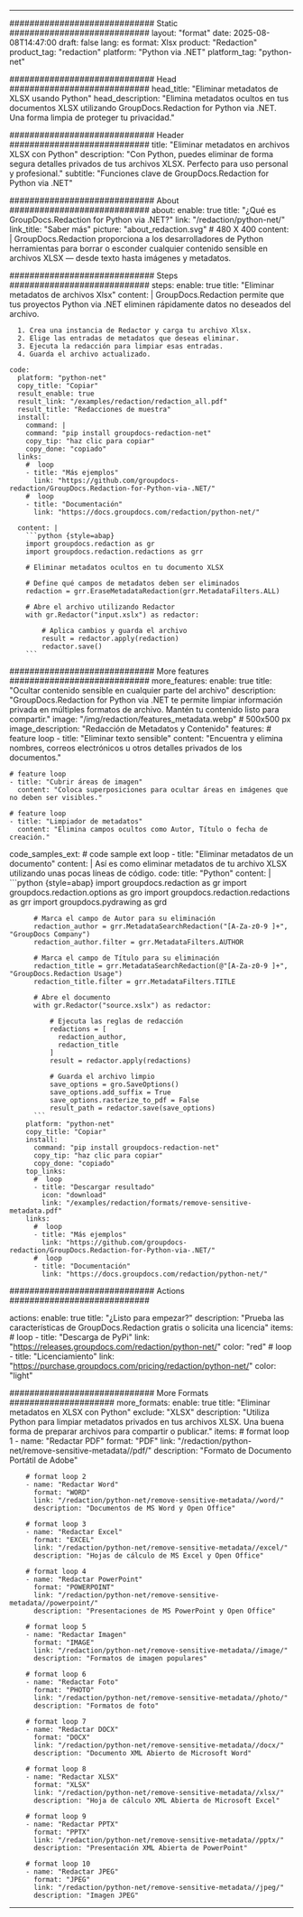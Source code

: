 
---
############################# Static ############################
layout: "format"
date:  2025-08-08T14:47:00
draft: false
lang: es
format: Xlsx
product: "Redaction"
product_tag: "redaction"
platform: "Python via .NET"
platform_tag: "python-net"

############################# Head ############################
head_title: "Eliminar metadatos de XLSX usando Python"
head_description: "Elimina metadatos ocultos en tus documentos XLSX utilizando GroupDocs.Redaction for Python via .NET. Una forma limpia de proteger tu privacidad."

############################# Header ############################
title: "Eliminar metadatos en archivos XLSX con Python" 
description: "Con Python, puedes eliminar de forma segura detalles privados de tus archivos XLSX. Perfecto para uso personal y profesional."
subtitle: "Funciones clave de GroupDocs.Redaction for Python via .NET" 

############################# About ############################
about:
    enable: true
    title: "¿Qué es GroupDocs.Redaction for Python via .NET?"
    link: "/redaction/python-net/"
    link_title: "Saber más"
    picture: "about_redaction.svg" # 480 X 400
    content: |
       GroupDocs.Redaction proporciona a los desarrolladores de Python herramientas para borrar o esconder cualquier contenido sensible en archivos XLSX — desde texto hasta imágenes y metadatos.

############################# Steps ############################
steps:
    enable: true
    title: "Eliminar metadatos de archivos Xlsx"
    content: |
      GroupDocs.Redaction permite que tus proyectos Python via .NET eliminen rápidamente datos no deseados del archivo.
      
      1. Crea una instancia de Redactor y carga tu archivo Xlsx.
      2. Elige las entradas de metadatos que deseas eliminar.
      3. Ejecuta la redacción para limpiar esas entradas.
      4. Guarda el archivo actualizado.
   
    code:
      platform: "python-net"
      copy_title: "Copiar"
      result_enable: true
      result_link: "/examples/redaction/redaction_all.pdf"
      result_title: "Redacciones de muestra"
      install:
        command: |
        command: "pip install groupdocs-redaction-net"
        copy_tip: "haz clic para copiar"
        copy_done: "copiado"
      links:
        #  loop
        - title: "Más ejemplos"
          link: "https://github.com/groupdocs-redaction/GroupDocs.Redaction-for-Python-via-.NET/"
        #  loop
        - title: "Documentación"
          link: "https://docs.groupdocs.com/redaction/python-net/"
          
      content: |
        ```python {style=abap}
        import groupdocs.redaction as gr
        import groupdocs.redaction.redactions as grr

        # Eliminar metadatos ocultos en tu documento XLSX

        # Define qué campos de metadatos deben ser eliminados
        redaction = grr.EraseMetadataRedaction(grr.MetadataFilters.ALL)

        # Abre el archivo utilizando Redactor
        with gr.Redactor("input.xslx") as redactor:

            # Aplica cambios y guarda el archivo
            result = redactor.apply(redaction)
            redactor.save()
        ```            


############################# More features ############################
more_features:
  enable: true
  title: "Ocultar contenido sensible en cualquier parte del archivo"
  description: "GroupDocs.Redaction for Python via .NET te permite limpiar información privada en múltiples formatos de archivo. Mantén tu contenido listo para compartir."
  image: "/img/redaction/features_metadata.webp" # 500x500 px
  image_description: "Redacción de Metadatos y Contenido"
  features:
    # feature loop
    - title: "Eliminar texto sensible"
      content: "Encuentra y elimina nombres, correos electrónicos u otros detalles privados de los documentos."

    # feature loop
    - title: "Cubrir áreas de imagen"
      content: "Coloca superposiciones para ocultar áreas en imágenes que no deben ser visibles."

    # feature loop
    - title: "Limpiador de metadatos"
      content: "Elimina campos ocultos como Autor, Título o fecha de creación."
      
  code_samples_ext:
    # code sample ext loop
    - title: "Eliminar metadatos de un documento"
      content: |
        Así es como eliminar metadatos de tu archivo XLSX utilizando unas pocas líneas de código.
      code:
        title: "Python"
        content: |
          ```python {style=abap}
          import groupdocs.redaction as gr
          import groupdocs.redaction.options as gro
          import groupdocs.redaction.redactions as grr
          import groupdocs.pydrawing as grd

          # Marca el campo de Autor para su eliminación
          redaction_author = grr.MetadataSearchRedaction("[A-Za-z0-9 ]+", "GroupDocs Company")
          redaction_author.filter = grr.MetadataFilters.AUTHOR

          # Marca el campo de Título para su eliminación
          redaction_title = grr.MetadataSearchRedaction(@"[A-Za-z0-9 ]+", "GroupDocs.Redaction Usage")
          redaction_title.filter = grr.MetadataFilters.TITLE

          # Abre el documento
          with gr.Redactor("source.xslx") as redactor:

              # Ejecuta las reglas de redacción
              redactions = [
                redaction_author,
                redaction_title
              ]
              result = redactor.apply(redactions)

              # Guarda el archivo limpio
              save_options = gro.SaveOptions()
              save_options.add_suffix = True
              save_options.rasterize_to_pdf = False
              result_path = redactor.save(save_options)
          ```
        platform: "python-net"
        copy_title: "Copiar"
        install:
          command: "pip install groupdocs-redaction-net"
          copy_tip: "haz clic para copiar"
          copy_done: "copiado"
        top_links:
          #  loop
          - title: "Descargar resultado"
            icon: "download"
            link: "/examples/redaction/formats/remove-sensitive-metadata.pdf"
        links:
          #  loop
          - title: "Más ejemplos"
            link: "https://github.com/groupdocs-redaction/GroupDocs.Redaction-for-Python-via-.NET/"
          #  loop
          - title: "Documentación"
            link: "https://docs.groupdocs.com/redaction/python-net/"


############################# Actions ############################

actions:
  enable: true
  title: "¿Listo para empezar?"
  description: "Prueba las características de GroupDocs.Redaction gratis o solicita una licencia"
  items:
    #  loop
    - title: "Descarga de PyPi"
      link: "https://releases.groupdocs.com/redaction/python-net/"
      color: "red"
        #  loop
    - title: "Licenciamiento"
      link: "https://purchase.groupdocs.com/pricing/redaction/python-net/"
      color: "light"


############################# More Formats #####################
more_formats:
    enable: true
    title: "Eliminar metadatos en XLSX con Python"
    exclude: "XLSX"
    description: "Utiliza Python para limpiar metadatos privados en tus archivos XLSX. Una buena forma de preparar archivos para compartir o publicar."
    items: 
        # format loop 1
        - name: "Redactar PDF"
          format: "PDF"
          link: "/redaction/python-net/remove-sensitive-metadata//pdf/"
          description: "Formato de Documento Portátil de Adobe"

        # format loop 2
        - name: "Redactar Word"
          format: "WORD"
          link: "/redaction/python-net/remove-sensitive-metadata//word/"
          description: "Documentos de MS Word y Open Office"
          
        # format loop 3
        - name: "Redactar Excel"
          format: "EXCEL"
          link: "/redaction/python-net/remove-sensitive-metadata//excel/"
          description: "Hojas de cálculo de MS Excel y Open Office"

        # format loop 4
        - name: "Redactar PowerPoint"
          format: "POWERPOINT"
          link: "/redaction/python-net/remove-sensitive-metadata//powerpoint/"
          description: "Presentaciones de MS PowerPoint y Open Office"

        # format loop 5
        - name: "Redactar Imagen"
          format: "IMAGE"
          link: "/redaction/python-net/remove-sensitive-metadata//image/"
          description: "Formatos de imagen populares"

        # format loop 6
        - name: "Redactar Foto"
          format: "PHOTO"
          link: "/redaction/python-net/remove-sensitive-metadata//photo/"
          description: "Formatos de foto"

        # format loop 7
        - name: "Redactar DOCX"
          format: "DOCX"
          link: "/redaction/python-net/remove-sensitive-metadata//docx/"
          description: "Documento XML Abierto de Microsoft Word"
          
        # format loop 8
        - name: "Redactar XLSX"
          format: "XLSX"
          link: "/redaction/python-net/remove-sensitive-metadata//xlsx/"
          description: "Hoja de cálculo XML Abierta de Microsoft Excel"
          
        # format loop 9
        - name: "Redactar PPTX"
          format: "PPTX"
          link: "/redaction/python-net/remove-sensitive-metadata//pptx/"
          description: "Presentación XML Abierta de PowerPoint"

        # format loop 10
        - name: "Redactar JPEG"
          format: "JPEG"
          link: "/redaction/python-net/remove-sensitive-metadata//jpeg/"
          description: "Imagen JPEG"


---